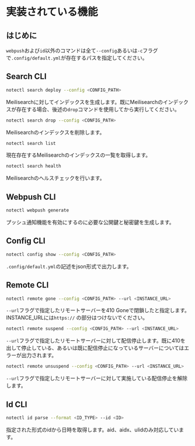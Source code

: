 # 実装されている機能

## はじめに
`webpush`および`id`以外のコマンドは全て`--config`あるいは`-c`フラグで`.config/default.yml`が存在するパスを指定してください。

## Search CLI
```bash
notectl search deploy --config <CONFIG_PATH>
```
Meilisearchに対してインデックスを生成します。既にMeilisearchのインデックスが存在する場合、後述の`drop`コマンドを使用してから実行してください。
  
```bash
notectl search drop --config <CONFIG_PATH>
```
Meilisearchのインデックスを削除します。

```bash
notectl search list
```
現在存在するMeilisearchのインデックスの一覧を取得します。

```bash
notectl search health
```
Meilisearchのヘルスチェックを行います。

## Webpush CLI
```bash
notectl webpush generate
```
プッシュ通知機能を有効にするのに必要な公開鍵と秘密鍵を生成します。

## Config CLI
```bash
notectl config show --config <CONFIG_PATH>
```
`.config/default.yml`の記述をjson形式で出力します。

## Remote CLI
```bash
notectl remote gone --config <CONFIG_PATH> --url <INSTANCE_URL>
```
`--url`フラグで指定したリモートサーバーを410 Goneで閉鎖したと指定します。INSTANCE_URLには`https://` の部分はつけないでください。

```bash
notectl remote suspend --config <CONFIG_PATH> --url <INSTANCE_URL>
```
`--url`フラグで指定したリモートサーバーに対して配信停止します。既に410を出して停止している、あるいは既に配信停止になっているサーバーについてはエラーが出力されます。

```bash
notectl remote unsuspend --config <CONFIG_PATH> --url <INSTANCE_URL>
```
`--url`フラグで指定したリモートサーバーに対して実施している配信停止を解除します。

## Id CLI
```bash
notectl id parse --format <ID_TYPE> --id <ID>
```
指定された形式のidから日時を取得します。aid、aidx、ulidのみ対応しています。